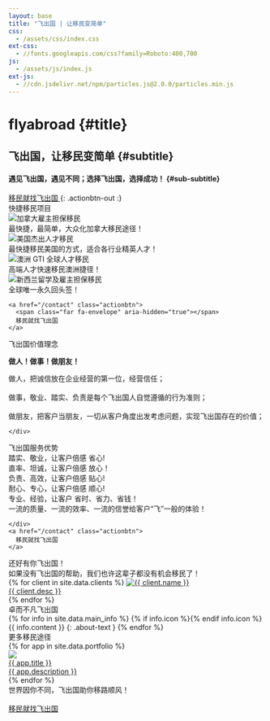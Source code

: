 ```yaml
---
layout: base
title: "飞出国 | 让移民变简单"
css:
  - /assets/css/index.css
ext-css:
  - //fonts.googleapis.com/css?family=Roboto:400,700
js:
  - /assets/js/index.js
ext-js:
  - //cdn.jsdelivr.net/npm/particles.js@2.0.0/particles.min.js
---
```


<div id="header" class="cut1" markdown="1">

<div id="header-inner" markdown="1">

# flyabroad {#title}

## 飞出国，让移民变简单 {#subtitle}

#### 遇见飞出国，遇见不同；选择飞出国，选择成功！ {#sub-subtitle}

<a href="/contact" class="actionbtn">
  <span class="far fa-envelope" aria-hidden="true"></span>
  移民就找飞出国
</a>
{: .actionbtn-out :}

</div>

<div id="particles-js"></div>

</div>

<div id="main-sections">

<div id="services-out" class="page-section cut1">
  <div id="services">
    <div class="section-title">快捷移民项目</div>
    <div id="services-list">
      <div class="service">
        <img class="service-img" alt="加拿大雇主担保移民" src="/assets/img/flyabroad/ca item.png" />
        <div class="service-text">最快捷，最简单，大众化加拿大移民途径！</div>
      </div>
      <div class="service">
        <img class="service-img" alt="美国杰出人才移民" src="/assets/img/flyabroad/us-item.png" />
        <div class="service-text">最快捷移民美国的方式，适合各行业精英人才！</div>
      </div>
      <div id="services-break"></div>
      <div class="service">
        <img class="service-img" alt="澳洲 GTI 全球人才移民" src="/assets/img/flyabroad/au item.png" />
        <div class="service-text">高端人才快速移民澳洲捷径！</div>
      </div>
      <div class="service">
        <img class="service-img" alt="新西兰留学及雇主担保移民" src="/assets/img/flyabroad/nz item.png" />
        <div class="service-text">全球唯一永久回头签！</div>
      </div>
    </div>

    <a href="/contact" class="actionbtn">
      <span class="far fa-envelope" aria-hidden="true"></span>
      移民就找飞出国
    </a>
  </div>
</div>

<div class="cut-buffer aboutus-buffer"></div>

<div id="aboutus-out" class="page-section grey-section cut2">
  <div id="aboutus">
    <div class="section-title">飞出国价值理念</div>
    <div id="aboutus-text">
      <p><strong>做人！做事！做朋友！</strong></p>
      做人，把诚信放在企业经营的第一位，经营信任；<br><br>
      做事，敬业、踏实、负责是每个飞出国人自觉遵循的行为准则；<br><br>
      做朋友，把客户当朋友，一切从客户角度出发考虑问题，实现飞出国存在的价值；
      
    </div>
  </div>
</div>

<div class="cut-buffer values-buffer"></div>

<div id="values-out" class="page-section cut2">
  <div id="values">
	  <div class="section-title">飞出国服务优势</div>
    <div id="values-text">
      踏实、敬业，让客户倍感    省心! <br>   
      直率、坦诚，让客户倍感    放心！<br>
      负责、高效，让客户倍感    贴心! <br>
      耐心、专心，让客户倍感    顺心! <br>
      专业、经验，让客户   省时、省力、省钱！<br>
      一流的质量、一流的效率、一流的信誉给客户“飞”一般的体验！

    </div>
    <a href="/contact" class="actionbtn">
      移民就找飞出国
    </a>
  </div>
</div>

<div id="clients-out" class="page-section cut1">
  <div id="clients">
    <div class="section-title">还好有你飞出国！</div>
    <div id="clients-subtitle">如果没有飞出国的帮助，我们也许这辈子都没有机会移民了！
    </div>
    <div id="client-logos">
      {% for client in site.data.clients %}
        <a class="client-img" href="{{ client.url }}" title="{{ client.name }}" target="_blank" rel="noreferrer">
          <img alt="{{ client.name }}" src="/assets/img/logos/{{ client.img }}" />
          <div>{{ client.desc }}</div>
        </a>
      {% endfor %}
    </div>
  </div>
</div>

<div class="cut-buffer"></div>

<div id="aboutme-section-out" class="page-section grey-section cut2">
  <div id="aboutme-section">
    <div class="section-title">卓而不凡飞出国</div>
	<div id="aboutme-list" markdown="1">
{% for info in site.data.main_info %}
{% if info.icon %}<span class="about-icon fa-fw {{ info.icon }}" aria-hidden="true"></span>{% endif info.icon %}
<span class="about-content">{{ info.content }}</span>
{: .about-text }
{% endfor %}
</div>
  </div>
</div>

<div class="cut-buffer portfolio-buffer"></div>

<div id="portfolio-out" class="page-section grey-section">
  <div id="portfolio">
    <div class="section-title">
      更多移民途径
    </div>
    <div id="shinyapps-big">
      {% for app in site.data.portfolio %}
	    <div class="shinyapp">
          <a class="applink" href="{{ app.url }}" target="_blank" rel="noopener">
            <img class="appimg" src="/assets/img/screenshots/{{ app.img }}" />
            <div class="apptitle">{{ app.title }}</div>
            <div class="appdesc">{{ app.description }}</div>
          </a>
        </div>
	  {% endfor %}
    </div>
  </div>
</div>

<div id="cta-out" class="page-section">
  <div id="cta">
    <div class="section-title">世界因你不同，飞出国助你移路顺风！</div><br/>
  </div>
  <a href="/contact" class="actionbtn">
    <span class="far fa-envelope" aria-hidden="true"></span>
    移民就找飞出国
  </a>
</div>

</div>

